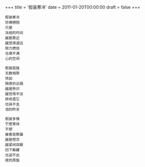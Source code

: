 +++
title = '假装寒冷'
date = 2011-01-20T00:00:00
draft = false
+++



```text
假装寒冷
仿佛拥抱
只是
冻结的时间
越是靠近
越觉得遥远
努力燃烧
也填不满
心的空闲

假装孤独
无数相聚
恍如
隔夜的云烟
越是熟识
越觉得平淡
拼命遗忘
也抹不去
泪的昨天

假装多情
宁愿等待
不想
被善良欺骗
越是想念
越紧闭双眼
四下躲藏
也逃不出
夜的周旋
```
